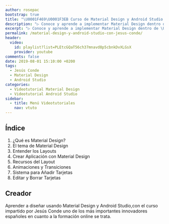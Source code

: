 ```yaml
---
author: rosepac
bootstrap: true
title: "\U0001F469‍\U0001F3EB Curso de Material Design y Android Studio con Jesús Conde"
description: "▷ Conoce y aprende a implementar Material Design dentro de \U0001F4F2 Android Studio \U0001F463 con este curso online del formador \U0001F468‍\U0001F3EB Jesús Conde ⭐️"
excerpt: "▷ Conoce y aprende a implementar Material Design dentro de \U0001F4F2 Android Studio \U0001F463 con este curso online del formador \U0001F468‍\U0001F3EB Jesús Conde ⭐️"
permalink: /material-design-y-android-studio-con-jesus-conde/
header:
  video:
    id: playlist?list=PLEtcGQaT56ch37mnavd8p5cbnkDvXLGsX
    provider: youtube
comments: false
date: 2019-08-01 15:10:00 +0200
tags:
  - Jesús Conde
  - Material Design
  - Android Studio
categories:
  - Videotutorial Material Design
  - Videotutorial Android Studio
sidebar:
  - title: Menú Videotutoriales
    nav: vtuto
---
```


## &Iacute;ndice

1. &iquest;Qu&eacute; es Material Design?
2. El tema de Material Design
3. Entender los Layouts
4. Crear Aplicaci&oacute;n con Material Design
5. Recursos del Layout
6. Animaciones y Transiciones
7. Sistema para A&ntilde;adir Tarjetas
8. Editar y Borrar Tarjetas

## Creador

Aprender a dise&ntilde;ar usando Material Design y Android Studio,con el curso impartido por Jes&uacute;s Conde uno de los m&aacute;s importantes innovadores espa&ntilde;oles en cuanto a la formaci&oacute;n online se trata.